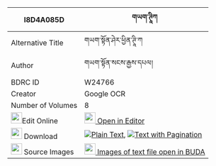 |I8D4A085D|གཡག་ཊཱིཀ 
| --- | --- 
|Alternative Title |གཡག་སྟོན་ཤེར་ཕྱིན་ཊཱི་ཀ
|Author| གཡག་སྟོན་སངས་རྒྱས་དཔལ།
|BDRC ID | W24766
|Creator | Google OCR
|Number of Volumes| 8
|<img width="25" src="https://img.icons8.com/color/25/000000/edit-property.png">Edit Online| [<img width="25" src="https://avatars.githubusercontent.com/u/45091458?s=200&v=4"> Open in Editor](http://editor.openpecha.org/I8D4A085D)
|<img width="25" src="https://img.icons8.com/fluent/48/000000/download-2.png"/>  Download | [![](https://img.icons8.com/color/20/000000/txt.png)Plain Text](https://github.com/Openpecha/I8D4A085D/releases/download/v2/yak_tika(?)_plain_I8D4A085D.zip), [![](https://img.icons8.com/color/20/000000/txt.png)Text with Pagination](https://github.com/Openpecha/I8D4A085D/releases/download/v2/yak_tika(?)_pages_I8D4A085D.zip)
|<img width="25" src="https://img.icons8.com/plasticine/100/000000/pictures-folder.png"/>  Source Images | [<img width="25" src="https://library.bdrc.io/icons/BUDA-small.svg"> Images of text file open in BUDA](https://library.bdrc.io/show/bdr:W24766)